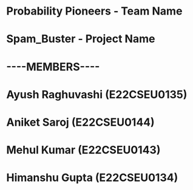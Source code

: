 # Probability Pioneers - Team Name
# Spam_Buster - Project Name
# ----MEMBERS----
# Ayush Raghuvashi (E22CSEU0135)
# Aniket Saroj (E22CSEU0144)
# Mehul Kumar (E22CSEU0143)
# Himanshu Gupta (E22CSEU0134)

